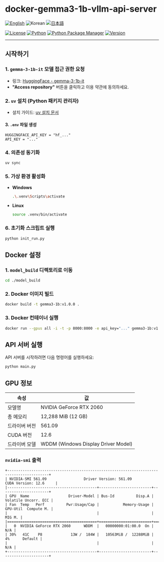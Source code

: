 # docker-gemma3-1b-vllm-api-server

[![English](https://img.shields.io/badge/Language-English-blue)](/README.md)
![Korean](https://img.shields.io/badge/Language-한국어-gray)
[![日本語](https://img.shields.io/badge/Language-日本語-blue)](/docs/README.ja.md)

[![License](https://img.shields.io/badge/License-MIT-green.svg)](https://opensource.org/licenses/MIT)
[![Python](https://img.shields.io/badge/Python-v3.10-blue?logo=python)](https://www.python.org/)
[![Python Package Manager](https://img.shields.io/badge/Package_Manager-uv-blue)](https://docs.astral.sh/uv/)
[![Version](https://img.shields.io/badge/Version-0.1.0-orange)](https://github.com/teddylee777/langgraph-mcp-agents)

---

## 시작하기

### 1. `gemma-3-1b-it` 모델 접근 권한 요청
- 링크: [HuggingFace - gemma-3-1b-it](https://huggingface.co/google/gemma-3-1b-it)
- **"Access repository"** 버튼을 클릭하고 이용 약관에 동의하세요.

### 2. `uv` 설치 (Python 패키지 관리자)
- 설치 가이드: [uv 설치 문서](https://docs.astral.sh/uv/getting-started/installation/)

#### 3. `.env` 파일 생성
```env
HUGGINGFACE_API_KEY = "hf_..."
API_KEY = "..."
```

### 4. 의존성 동기화
```sh
uv sync
```

### 5. 가상 환경 활성화

- **Windows**
    ```sh
    .\.venv\Scripts\activate
    ```
- **Linux**
    ```sh
    source .venv/bin/activate
    ```

### 6. 초기화 스크립트 실행
```sh
python init_run.py
```

## Docker 설정

### 1. `model_build` 디렉토리로 이동
```sh
cd ./model_build
```

### 2. Docker 이미지 빌드
```sh
docker build -t gemma3-1b:v1.0.0 .
```

### 3. Docker 컨테이너 실행
```sh
docker run --gpus all -i -t -p 8000:8000 -e api_key="..." gemma3-1b:v1.0.0
```

## API 서버 실행
API 서버를 시작하려면 다음 명령어를 실행하세요:
```sh
python main.py
```

## GPU 정보

|속성|값|
|---|---|
|모델명|NVIDIA GeForce RTX 2060|
|총 메모리|12,288 MiB (12 GB)|
|드라이버 버전|561.09|
|CUDA 버전|12.6|
|드라이버 모델|WDDM (Windows Display Driver Model)|


### `nvidia-smi` 출력
```shell
+-----------------------------------------------------------------------------------------+
| NVIDIA-SMI 561.09                 Driver Version: 561.09         CUDA Version: 12.6     |
|-----------------------------------------+------------------------+----------------------+
| GPU  Name                  Driver-Model | Bus-Id          Disp.A | Volatile Uncorr. ECC |
| Fan  Temp   Perf          Pwr:Usage/Cap |           Memory-Usage | GPU-Util  Compute M. |
|                                         |                        |               MIG M. |
|=========================================+========================+======================|
|   0  NVIDIA GeForce RTX 2060      WDDM  |   00000000:01:00.0  On |                  N/A |
| 30%   41C    P8             13W /  184W |   10563MiB /  12288MiB |      4%      Default |
|                                         |                        |                  N/A |
+-----------------------------------------+------------------------+----------------------+
```
